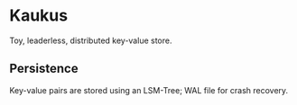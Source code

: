 # Kaukus

Toy, leaderless, distributed key-value store.

## Persistence

Key-value pairs are stored using an LSM-Tree; WAL file for crash recovery.
